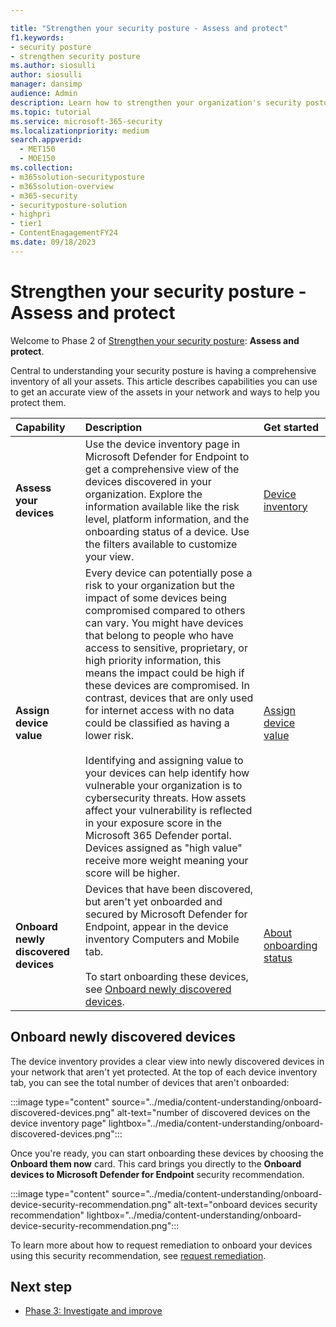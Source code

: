 ```yaml
---

title: "Strengthen your security posture - Assess and protect"
f1.keywords:
- security posture
- strengthen security posture
ms.author: siosulli
author: siosulli
manager: dansimp
audience: Admin
description: Learn how to strengthen your organization's security posture - assess and protect.
ms.topic: tutorial
ms.service: microsoft-365-security
ms.localizationpriority: medium
search.appverid: 
  - MET150
  - MOE150
ms.collection:
- m365solution-securityposture
- m365solution-overview
- m365-security
- securityposture-solution
- highpri
- tier1
- ContentEnagagementFY24
ms.date: 09/18/2023
---
```


# Strengthen your security posture - Assess and protect

Welcome to Phase 2 of [Strengthen your security posture](../security/security-posture-solution-overview.md): **Assess and protect**.

Central to understanding your security posture is having a comprehensive inventory of all your assets. This article describes capabilities you can use to get an accurate view of the assets in your network and ways to help you protect them.

|Capability |Description|Get started|
|:----------|:------------|:--------|
|**Assess your devices** | Use the device inventory page in Microsoft Defender for Endpoint to get a comprehensive view of the devices discovered in your organization. Explore the information available like the risk level, platform information, and the onboarding status of a device. Use the filters available to customize your view. | [Device inventory](../security/defender-endpoint/machines-view-overview.md)|
|**Assign device value** | Every device can potentially pose a risk to your organization but the impact of some devices being compromised compared to others can vary. You might have devices that belong to people who have access to sensitive, proprietary, or high priority information, this means the impact could be high if these devices are compromised. In contrast, devices that are only used for internet access with no data could be classified as having a lower risk. <br /><br /> Identifying and assigning value to your devices can help identify how vulnerable your organization is to cybersecurity threats. How assets affect your vulnerability is reflected in your exposure score in the Microsoft 365 Defender portal. Devices assigned as "high value" receive more weight meaning your score will be higher. | [Assign device value](../security/defender-vulnerability-management/tvm-assign-device-value.md)|
|**Onboard newly discovered devices** | Devices that have been discovered, but aren't yet onboarded and secured by Microsoft Defender for Endpoint, appear in the device inventory Computers and Mobile tab. <br /><br /> To start onboarding these devices, see [Onboard newly discovered devices](#onboard-newly-discovered-devices). |[About onboarding status](../security/defender-endpoint/device-discovery.md#device-inventory) |

## Onboard newly discovered devices

The device inventory provides a clear view into newly discovered devices in your network that aren't yet protected. At the top of each device inventory tab, you can see the total number of devices that aren't onboarded:

:::image type="content" source="../media/content-understanding/onboard-discovered-devices.png" alt-text="number of discovered devices on the device inventory page" lightbox="../media/content-understanding/onboard-discovered-devices.png":::

Once you're ready, you can start onboarding these devices by choosing the **Onboard them now** card. This card brings you directly to the **Onboard devices to Microsoft Defender for Endpoint** security recommendation.

:::image type="content" source="../media/content-understanding/onboard-device-security-recommendation.png" alt-text="onboard devices security recommendation" lightbox="../media/content-understanding/onboard-device-security-recommendation.png":::

To learn more about how to request remediation to onboard your devices using this security recommendation, see [request remediation](../security/defender-vulnerability-management/tvm-security-recommendation.md#how-to-request-remediation).

## Next step

- [Phase 3: Investigate and improve](strengthen-security-posture-investigate-improve.md)
